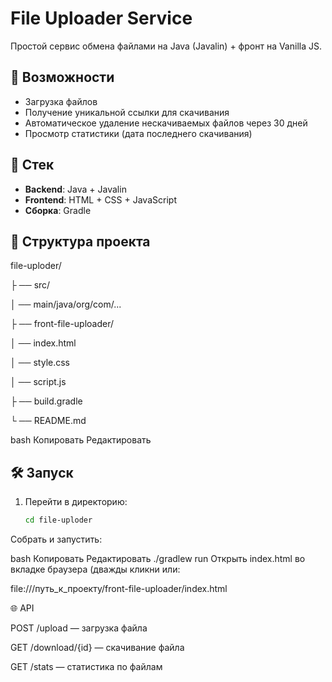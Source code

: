 # File Uploader Service

Простой сервис обмена файлами на Java (Javalin) + фронт на Vanilla JS.

## 🚀 Возможности

- Загрузка файлов
- Получение уникальной ссылки для скачивания
- Автоматическое удаление нескачиваемых файлов через 30 дней
- Просмотр статистики (дата последнего скачивания)

## 🧱 Стек

- **Backend**: Java + Javalin
- **Frontend**: HTML + CSS + JavaScript
- **Сборка**: Gradle

## 📁 Структура проекта

file-uploder/

├ ── src/

│ ── main/java/org/com/...

├ ── front-file-uploader/

│ ── index.html

│ ── style.css

│ ── script.js

├ ── build.gradle

└ ── README.md

bash
Копировать
Редактировать

## 🛠 Запуск

1. Перейти в директорию:
   ```bash
   cd file-uploder
Собрать и запустить:

bash
Копировать
Редактировать
./gradlew run
Открыть index.html во вкладке браузера (дважды кликни или:

file:///путь_к_проекту/front-file-uploader/index.html

🌐 API

POST /upload — загрузка файла

GET /download/{id} — скачивание файла

GET /stats — статистика по файлам
